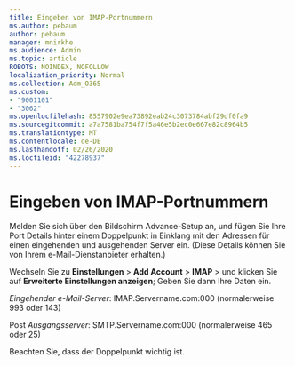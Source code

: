 ```yaml
---
title: Eingeben von IMAP-Portnummern
ms.author: pebaum
author: pebaum
manager: mnirkhe
ms.audience: Admin
ms.topic: article
ROBOTS: NOINDEX, NOFOLLOW
localization_priority: Normal
ms.collection: Adm_O365
ms.custom:
- "9001101"
- "3062"
ms.openlocfilehash: 8557902e9ea73892eab24c3073784abf29df0fa9
ms.sourcegitcommit: a7a7581ba754f7f5a46e5b2ec0e667e82c8964b5
ms.translationtype: MT
ms.contentlocale: de-DE
ms.lasthandoff: 02/26/2020
ms.locfileid: "42278937"
---
```

# <a name="enter-imap-port-numbers"></a>Eingeben von IMAP-Portnummern

Melden Sie sich über den Bildschirm Advance-Setup an, und fügen Sie Ihre Port Details hinter einem Doppelpunkt in Einklang mit den Adressen für einen eingehenden und ausgehenden Server ein. (Diese Details können Sie von Ihrem e-Mail-Dienstanbieter erhalten.) 

Wechseln Sie zu **Einstellungen** > **Add Account** > **IMAP** > und klicken Sie auf **Erweiterte Einstellungen anzeigen**; Geben Sie dann Ihre Daten ein. 

*Eingehender e-Mail-Server*: IMAP.Servername.com:000 (normalerweise 993 oder 143) 

Post *Ausgangsserver*: SMTP.Servername.com:000 (normalerweise 465 oder 25) 

Beachten Sie, dass der Doppelpunkt wichtig ist. 
